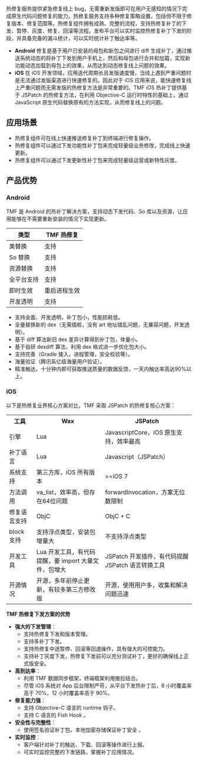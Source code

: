 热修复服务提供紧急修复线上 bug，无需重新发版即可在用户无感知的情况下完成原生代码问题修复的能力。热修复服务支持多种修复策略设置，包括但不限于修复版本、修复范围等。热修复组件拥有成熟、完整的流程，支持热修复补丁的下发、暂停、灰度、修复、回滚等流程。发布平台可以实时监控热修复补丁下发的阶段，并具备完备的漏斗统计，可以实时统计补丁触达率等。
- **Android**
修复是基于用户已安装的母包和新包之间进行 diff 生成补丁，通过推送系统动态的将补丁下发到用户手机上，然后和母包进行合并和加载，实现新功能动态加载到母包上的效果，从而达到动态修复线上问题的效果。
- **iOS**
在 iOS 开发领域，应用迭代周期长且发版速度慢，当线上遇到严重问题时是无法通过发版渠道进行快速修复的。因此对于 iOS 应用来说，能快速修复线上严重问题而无需发版的热修复方法是非常重要的。TMF iOS 热补丁提供基于 JSPatch 的热修复方法，在利用 Objective-C 运行时特性的基础上，通过 JavaScript 原生代码替换原有的方法实现，从而修复线上的问题。

## 应用场景
- 热修复组件可在线上快速推送修复补丁到终端进行修复操作。
- 热修复组件可以通过下发功能性补丁包来完成轻量级业务修改，完成线上快速更新。
- 热修复组件可以通过下发更新性补丁包来完成轻量级运营或新特性灰度。

## 产品优势

### Android
TMF 是 Android 的热补丁解决方案，支持动态下发代码、So 库以及资源，让应用能够在不需要重新安装的情况下实现更新。

| 类型       | TMF 热修复   |
| ---------- | ------------ |
| 类替换     | 支持          |
| So 替换    | 支持          |
| 资源替换   | 支持         |
| 全平台支持 | 支持         |
| 即时生效   | 重启进程生效 |
| 开发透明   | 支持          |

- 支持全面、开发透明，补丁包小，性能损耗低。
- 全量替换新的 dex（无需插桩，没有 art 地址错乱问题，无兼容问题，开发透明）。
- 基于 diff 算法新旧 dex 差异计算得到补丁包，体量小。
- 基于自研 dexdiff 算法，利用 dex 格式进一步优化包大小。
- 支持完善（Gradle 接入，进程管理，安全校验等）。
- 海量验证（腾讯系亿级海量用户验证）。
- 精准触达，十分钟内即可获取推送质量的数据反馈，一天内触达率高达90%以上。


### iOS
以下是热修复业界核心方案对比，TMF 采取 JSPatch 的热修复核心方案：
<table>
<tr>
<th>工具</th>
<th>Wax</th>
<th>JSPatch</th>
</tr>
<tr>
<td>引擎</td>
<td>Lua</td>
<td>JavascriptCore，iOS 原生支持，效率最高</td>
</tr>
<tr>
<td>补丁语言</td>
<td>Lua</td>
<td>Javascript（JSPatch）</td>
</tr>
<tr>
<td>系统支持</td>
<td>第三方库，iOS 所有版本</td>
<td>>=iOS 7</td>
</tr>
<tr>
<td>方法调用</td>
<td>va_list，效率高，但存在64位问题</td>
<td>forwardInvocation，方案无位数限制</td>
</tr>
<tr>
<td>修复语言支持</td>
<td>ObjC</td>
<td>ObjC + C</td>
</tr>
<tr>
<td>block 支持</td>
<td>支持浮点类型，安装包增量大</td>
<td>不支持浮点类型</td>
</tr>
<tr>
<td>开发工具</td>
<td>Lua 开发工具，有代码提醒，要 import 大量文件，包增大</td>
<td>JSPatch 开发插件，有代码提醒 JSPatch 语言转换工具</td>
</tr>
<tr>
<td>开源情况</td>
<td>开源，多年前停止更新，有较多第三方修改版</td>
<td>开源，使用用户多，收集和解决问题迅速</td>
</tr>
</table>



**TMF 热修复下发方案的优势**
- **强大的下发管理**：
  - 支持热修复下发和版本管理。
  - 支持多补丁下发。
  - 支持热修复中途暂停、回滚等回退操作，具有强大的可控能力。
  - 支持补丁灰度下发，热修复下发前可以充分测试补丁，更好的确保线上正式版安全。
- **高到达率**：
  - 利用 TMF 数据同步框架，终端框架利用推拉结合。
  - 尽管 iOS 系统对 App 后台限制严苛，从平台下发热补丁后，6 小时覆盖率高于 70%，12 小时覆盖率高于 90%。
- **修复能力强**：
  - 支持 Objective-C 语言的 runtime 钩子。
  - 支持 C 语言的 Fish Hook 。
- **安全性与完整性**：
  - 使用签名验证补丁包，本地加密存储保证补丁安全 。
- **实时监控**：
  - 客户端针对补丁的触达、下载、回滚等操作进行上报。
  - 可实时监控完整的下发链路，掌握补丁应用情况。
